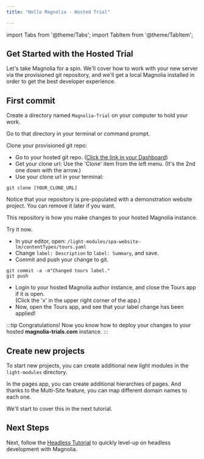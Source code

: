 ```yaml
---
title: "Hello Magnolia - Hosted Trial"

---
```


import Tabs from '@theme/Tabs';
import TabItem from '@theme/TabItem';

## Get Started with the Hosted Trial

Let's take Magnolia for a spin. We'll cover how to work with your new server via the provisioned git repository, and we'll get a local Magnolia installed in order to get the best developer experience.

## First commit

Create a directory named `Magnolia-Trial` on your computer to hold your work.

Go to that directory in your terminal or command prompt. 

Clone your provisioned git repo:
* Go to your hosted git repo.  ([Click the link in your Dashboard](https://www.magnolia-trials.com/dashboard))
* Get your clone url: Use the 'Clone' item from the left menu. (It's the 2nd one down with the arrow.)
* Use your clone url in your terminal:

```
git clone [YOUR_CLONE_URL]
```

Notice that your repository is pre-populated with a demonstration website project. You can remove it later if you want.

This repository is how you make changes to your hosted Magnolia instance. 

Try it now. 

*   In your editor, open: `/light-modules/spa-website-lm/contentTypes/tours.yaml`
*   Change `label: Description` to `label: Summary`, and save.
*   Commit and push your change to git.
```
git commit -a -m"Changed tours label."
git push
```
*   Login to your hosted Magnolia author instance, and close the Tours app if it is open.    
(Click the 'x' in the upper right corner of the app.)
*   Now, open the Tours app, and see that your label change has been applied!


:::tip Congratulations!
Now you know how to deploy your changes to your hosted __magnolia-trials.com__ instance.
:::


## Create new projects

To start new projects, you can create additional new light modules in the `light-modules` directory.

In the pages app, you can create additional hierarchies of pages. And thanks to the Multi-Site feature, you can map different domain names to each one.

We'll start to cover this in the next tutorial.


## Next Steps

Next, follow the [Headless Tutorial](/docs/getting-started/hello-headless) to quickly level-up on headless development with Magnolia.




